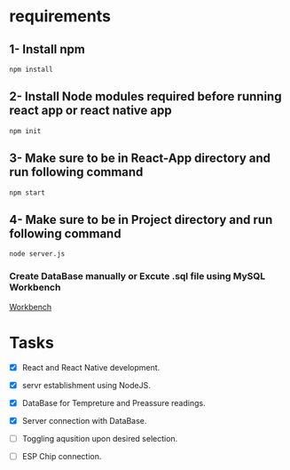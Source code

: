 # requirements

## 1- Install npm 

```
npm install
```

## 2- Install Node modules required before running react app or react native app 

```
npm init
```
## 3- Make sure to be in React-App directory and run following command

```
npm start
```
##  4- Make sure to be in Project directory and run following command

```
node server.js
```
### Create DataBase manually or Excute .sql file using MySQL Workbench

[Workbench](https://www.mysql.com/downloads/)

# Tasks
- [x] React and React Native development.
- [x] servr establishment using NodeJS. 
- [x] DataBase for Tempreture and Preassure readings.
- [x] Server connection with DataBase.
- [ ] Toggling aqusition upon desired selection.
- [ ] ESP Chip connection.
   